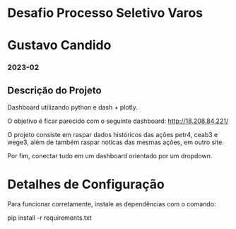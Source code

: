 # Desafio Processo Seletivo Varos

# Gustavo Candido

### 2023-02

## Descrição do Projeto

Dashboard utilizando python e dash + plotly. 


O objetivo é ficar parecido com o seguinte dashboard: http://18.208.84.221/


O projeto consiste em raspar dados históricos das ações petr4, ceab3 e wege3, além de também raspar notícas das mesmas ações, em outro site.


Por fim, conectar tudo em um dashboard orientado por um dropdown.



# Detalhes de Configuração

Para funcionar corretamente, instale as dependências com o comando:

pip install -r requirements.txt
